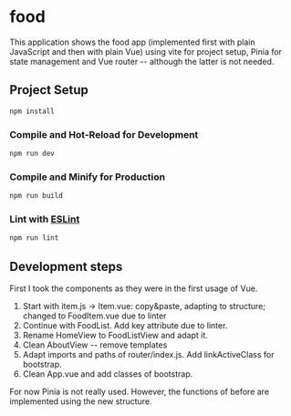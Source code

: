 # food

This application shows the food app (implemented first with plain
JavaScript and then with plain Vue) using vite for project setup,
Pinia for state management and Vue router -- although the latter is not needed.

## Project Setup

```sh
npm install
```

### Compile and Hot-Reload for Development

```sh
npm run dev
```

### Compile and Minify for Production

```sh
npm run build
```

### Lint with [ESLint](https://eslint.org/)

```sh
npm run lint
```

## Development steps

First I took the components as they were in the first usage of Vue.

1. Start with item.js -> Item.vue: copy&paste, adapting to structure; changed to FoodItem.vue due to linter
2. Continue with FoodList. Add key attribute due to linter.
3. Rename HomeView to FoodListView and adapt it.
4. Clean AboutView -- remove templates
5. Adapt imports and paths of router/index.js. Add linkActiveClass for bootstrap.
6. Clean App.vue and add classes of bootstrap.

For now Pinia is not really used. However, the functions of before are implemented using the new structure.
